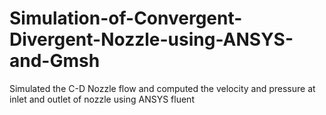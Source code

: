 # Simulation-of-Convergent-Divergent-Nozzle-using-ANSYS-and-Gmsh
Simulated the C-D Nozzle flow and computed the velocity and pressure at inlet and outlet of nozzle using ANSYS fluent
